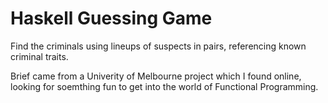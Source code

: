 # Haskell Guessing Game

Find the criminals using lineups of suspects in pairs, referencing known criminal traits. 

Brief came from a Univerity of Melbourne project which I found online, looking for soemthing fun to get into the world of Functional Programming.

